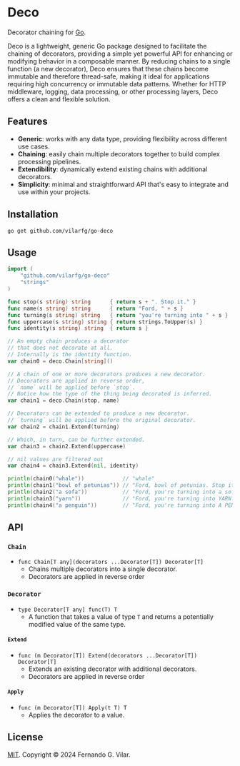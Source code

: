 # Deco

Decorator chaining for [Go](https://go.dev/).

Deco is a lightweight, generic Go package designed to facilitate the chaining of decorators, providing a simple yet powerful API for enhancing or modifying behavior in a composable manner. By reducing chains to a single function (a new decorator), Deco ensures that these chains become immutable and therefore thread-safe, making it ideal for applications requiring high concurrency or immutable data patterns. Whether for HTTP middleware, logging, data processing, or other processing layers, Deco offers a clean and flexible solution.

## Features

- **Generic**: works with any data type, providing flexibility across different use cases.
- **Chaining**: easily chain multiple decorators together to build complex processing pipelines.
- **Extendibility**: dynamically extend existing chains with additional decorators.
- **Simplicity**: minimal and straightforward API that's easy to integrate and use within your projects.

## Installation

```shell
go get github.com/vilarfg/go-deco
```

## Usage

```go
import (
    "github.com/vilarfg/go-deco"
    "strings" 
)

func stop(s string) string      { return s + ". Stop it." }
func name(s string) string      { return "Ford, " + s }
func turning(s string) string   { return "you're turning into " + s }
func uppercase(s string) string { return strings.ToUpper(s) }
func identity(s string) string  { return s }

// An empty chain produces a decorator
// that does not decorate at all.
// Internally is the identity function.
var chain0 = deco.Chain[string]()

// A chain of one or more decorators produces a new decorator.
// Decorators are applied in reverse order,
// `name` will be applied before `stop`.
// Notice how the type of the thing being decorated is inferred.
var chain1 = deco.Chain(stop, name)

// Decorators can be extended to produce a new decorator.
// `turning` will be applied before the original decorator.
var chain2 = chain1.Extend(turning)

// Which, in turn, can be further extended.
var chain3 = chain2.Extend(uppercase)

// nil values are filtered out
var chain4 = chain3.Extend(nil, identity)

println(chain0("whale"))            // "whale"
println(chain1("bowl of petunias")) // "Ford, bowl of petunias. Stop it."
println(chain2("a sofa"))           // "Ford, you're turning into a sofa. Stop it."
println(chain3("yarn"))             // "Ford, you're turning into YARN. Stop it."
println(chain4("a penguin"))        // "Ford, you're turning into A PENGUIN. Stop it.
```

## API

### `Chain`

- `func Chain[T any](decorators ...Decorator[T]) Decorator[T]`
  - Chains multiple decorators into a single decorator.
  - Decorators are applied in reverse order

### `Decorator`

- `type Decorator[T any] func(T) T`
  - A function that takes a value of type `T` and returns a potentially modified value of the same type.

#### `Extend`

- `func (m Decorator[T]) Extend(decorators ...Decorator[T]) Decorator[T]`
  - Extends an existing decorator with additional decorators.
  - Decorators are applied in reverse order

#### `Apply`

- `func (m Decorator[T]) Apply(t T) T`
  - Applies the decorator to a value.

## License

[MIT](LICENSE). Copyright © 2024 Fernando G. Vilar.

